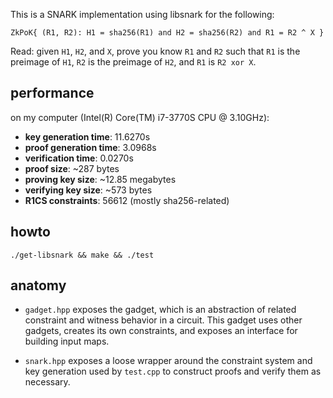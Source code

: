 This is a SNARK implementation using libsnark for the following:

``ZkPoK{ (R1, R2): H1 = sha256(R1) and H2 = sha256(R2) and R1 = R2 ^ X }``

Read: given `H1`, `H2`, and `X`, prove you know `R1` and `R2` such that `R1` is the preimage of `H1`,
`R2` is the preimage of `H2`, and `R1` is `R2 xor X`.

## performance

on my computer (Intel(R) Core(TM) i7-3770S CPU @ 3.10GHz):

* **key generation time**: 11.6270s
* **proof generation time**: 3.0968s
* **verification time**: 0.0270s
* **proof size**: ~287 bytes
* **proving key size**: ~12.85 megabytes
* **verifying key size**: ~573 bytes
* **R1CS constraints**: 56612 (mostly sha256-related)

## howto

``./get-libsnark && make && ./test``

## anatomy

* `gadget.hpp` exposes the gadget, which is an abstraction of related constraint
and witness behavior in a circuit. This gadget uses other gadgets, creates its own
constraints, and exposes an interface for building input maps.

* `snark.hpp` exposes a loose wrapper around the constraint system and
key generation used by `test.cpp` to construct proofs and verify them as necessary.
